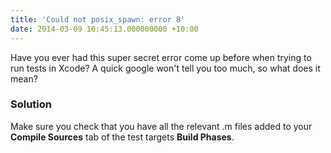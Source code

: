 ```yaml
---
title: 'Could not posix_spawn: error 8'
date: 2014-03-09 10:45:13.000000000 +10:00
---
```

Have you ever had this super secret error come up before when trying to run tests in Xcode? A quick google won't tell you too much, so what does it mean?

### Solution
Make sure you check that you have all the relevant .m files added to your **Compile Sources** tab of the test targets **Build Phases**.
